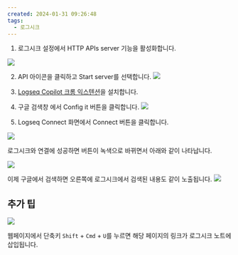 ```yaml
---
created: 2024-01-31 09:26:48
tags:
  - 로그시크
---
```


1. 로그시크 설정에서 HTTP APIs server 기능을 활성화합니다.

![](https://i.imgur.com/sQDlgeA.png)



2. API 아이콘을 클릭하고 Start server를 선택합니다.
![](https://i.imgur.com/d9OtGvU.png)



3. [Logseq Copilot 크롬 익스텐션](https://chromewebstore.google.com/detail/logseq-copilot/hihgfcgbmnbomabfdbajlbpnacndeihl)을 설치합니다.


4. 구글 검색창 에서 Config it 버튼을 클릭합니다.
![](https://i.imgur.com/twbuuZL.png)

5. Logseq Connect 화면에서 Connect 버튼을 클릭합니다.

![](https://i.imgur.com/hibcX8x.png)

로그시크와 연결에 성공하면 버튼이 녹색으로 바뀌면서 아래와 같이 나타납니다.

![](https://i.imgur.com/vQzGUqu.png)

이제 구글에서 검색하면 오른쪽에 로그시크에서 검색된 내용도 같이 노출됩니다.
![](https://i.imgur.com/sMn5Dg9.png)

## 추가 팁

![](https://i.imgur.com/uA3FvPQ.png)

웹페이지에서 단축키 `Shift` + `Cmd` + `U`를 누르면 해당 페이지의 링크가 로그시크 노트에 삽입됩니다.
